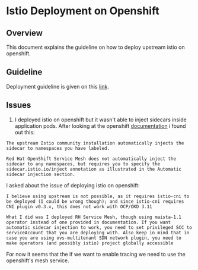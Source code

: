 # Istio Deployment on Openshift

## Overview

This document explains the guideline on how to deploy upstream istio on openshift. 

## Guideline
Deployment guideline is given on this [link](https://github.com/stakater/til/blob/master/istio/istio-on-openshift.md).

## Issues

1. I deployed istio on openshift but it wasn't able to inject sidecars inside application pods. After looking at the openshift [documentation](https://docs.openshift.com/container-platform/3.11/servicemesh-install/servicemesh-install.html#automatic-injection-comparison) i found out this:

```
The upstream Istio community installation automatically injects the sidecar to namespaces you have labeled.

Red Hat OpenShift Service Mesh does not automatically inject the sidecar to any namespaces, but requires you to specify the sidecar.istio.io/inject annotation as illustrated in the Automatic sidecar injection section.
```

I asked about the issue of deploying istio on openshift:

```
I believe using upstream is not possible, as it requires istio-cni to be deployed (I could be wrong though); and since istio-cni requires CNI plugin v0.3.x, this does not work with OCP/OKD 3.11

What I did was I deployed RH Service Mesh, though using maista-1.1 operator instead of one provided in documentation. If you want automatic sidecar injection to work, you need to set privileged SCC to serviceAccount that you are deploying with. Also keep in mind that in case you are using ovs-multitenant SDN network plugin, you need to make operators (and possibly istio) project globally accessible
```

For now it seems that the if we want to enable tracing we need to use the openshift's mesh service.

